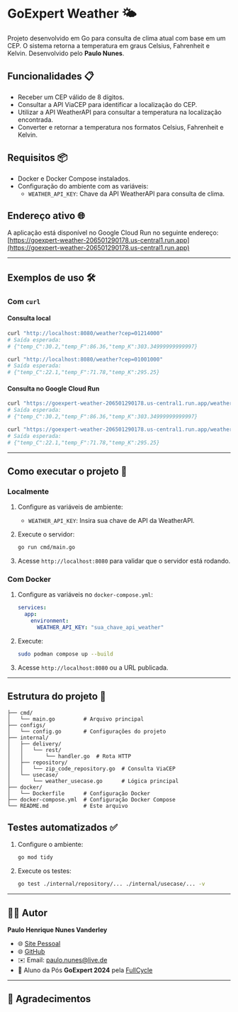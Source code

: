 
# GoExpert Weather 🌤️

Projeto desenvolvido em Go para consulta de clima atual com base em um CEP. O sistema retorna a temperatura em graus Celsius, Fahrenheit e Kelvin. Desenvolvido pelo **Paulo Nunes**.

## Funcionalidades 📋

- Receber um CEP válido de 8 dígitos.
- Consultar a API ViaCEP para identificar a localização do CEP.
- Utilizar a API WeatherAPI para consultar a temperatura na localização encontrada.
- Converter e retornar a temperatura nos formatos Celsius, Fahrenheit e Kelvin.

## Requisitos 📦

- Docker e Docker Compose instalados.
- Configuração do ambiente com as variáveis:
  - `WEATHER_API_KEY`: Chave da API WeatherAPI para consulta de clima.

## Endereço ativo 🌐

A aplicação está disponível no Google Cloud Run no seguinte endereço:  
[https://goexpert-weather-206501290178.us-central1.run.app](https://goexpert-weather-206501290178.us-central1.run.app)

---

## Exemplos de uso 🛠️

### Com `curl`

#### Consulta local

```bash
curl "http://localhost:8080/weather?cep=01214000"
# Saída esperada:
# {"temp_C":30.2,"temp_F":86.36,"temp_K":303.34999999999997}

curl "http://localhost:8080/weather?cep=01001000"
# Saída esperada:
# {"temp_C":22.1,"temp_F":71.78,"temp_K":295.25}
```

#### Consulta no Google Cloud Run

```bash
curl "https://goexpert-weather-206501290178.us-central1.run.app/weather?cep=01214000"
# Saída esperada:
# {"temp_C":30.2,"temp_F":86.36,"temp_K":303.34999999999997}

curl "https://goexpert-weather-206501290178.us-central1.run.app/weather?cep=01001000"
# Saída esperada:
# {"temp_C":22.1,"temp_F":71.78,"temp_K":295.25}
```

---

## Como executar o projeto 🚀

### Localmente

1. Configure as variáveis de ambiente:
   - `WEATHER_API_KEY`: Insira sua chave de API da WeatherAPI.

2. Execute o servidor:
   ```bash
   go run cmd/main.go
   ```

3. Acesse `http://localhost:8080` para validar que o servidor está rodando.

### Com Docker

1. Configure as variáveis no `docker-compose.yml`:
   ```yaml
   services:
     app:
       environment:
         WEATHER_API_KEY: "sua_chave_api_weather"
   ```

2. Execute:
   ```bash
   sudo podman compose up --build
   ```

3. Acesse `http://localhost:8080` ou a URL publicada.

---

## Estrutura do projeto 📂

```
├── cmd/
│   └── main.go         # Arquivo principal
├── configs/
│   └── config.go       # Configurações do projeto
├── internal/
│   ├── delivery/
│   │   └── rest/
│   │       └── handler.go  # Rota HTTP
│   ├── repository/
│   │   └── zip_code_repository.go  # Consulta ViaCEP
│   └── usecase/
│       └── weather_usecase.go      # Lógica principal
├── docker/
│   └── Dockerfile      # Configuração Docker
├── docker-compose.yml  # Configuração Docker Compose
└── README.md           # Este arquivo
```

## Testes automatizados ✅

1. Configure o ambiente:
   ```bash
   go mod tidy
   ```

2. Execute os testes:
   ```bash
   go test ./internal/repository/... ./internal/usecase/... -v
   ```
---

## 👨‍💻 Autor

**Paulo Henrique Nunes Vanderley**  
- 🌐 [Site Pessoal](https://www.paulonunes.dev/)  
- 🌐 [GitHub](https://github.com/paulnune)  
- ✉️ Email: [paulo.nunes@live.de](mailto:paulo.nunes@live.de)  
- 🚀 Aluno da Pós **GoExpert 2024** pela [FullCycle](https://fullcycle.com.br)

---

## 🎉 Agradecimentos
